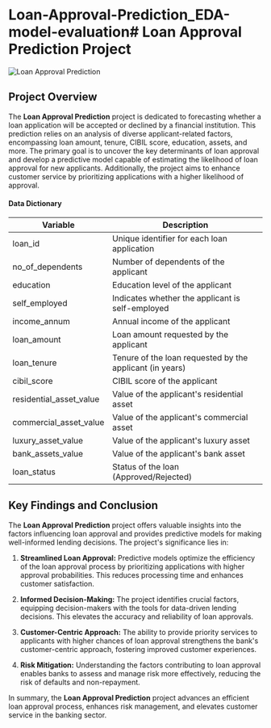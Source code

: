 # Loan-Approval-Prediction_EDA-model-evaluation# Loan Approval Prediction Project

![Loan Approval Prediction](https://miro.medium.com/v2/resize:fit:640/1*UC0sy0bENl-DLPy3jmXNag.jpeg)

## Project Overview

The **Loan Approval Prediction** project is dedicated to forecasting whether a loan application will be accepted or declined by a financial institution. This prediction relies on an analysis of diverse applicant-related factors, encompassing loan amount, tenure, CIBIL score, education, assets, and more. The primary goal is to uncover the key determinants of loan approval and develop a predictive model capable of estimating the likelihood of loan approval for new applicants. Additionally, the project aims to enhance customer service by prioritizing applications with a higher likelihood of approval.

#### Data Dictionary

| Variable                  | Description                                         |
|--------------------------|-----------------------------------------------------|
| loan_id                  | Unique identifier for each loan application         |
| no_of_dependents         | Number of dependents of the applicant              |
| education                | Education level of the applicant                   |
| self_employed            | Indicates whether the applicant is self-employed   |
| income_annum             | Annual income of the applicant                     |
| loan_amount              | Loan amount requested by the applicant             |
| loan_tenure              | Tenure of the loan requested by the applicant (in years) |
| cibil_score              | CIBIL score of the applicant                       |
| residential_asset_value  | Value of the applicant's residential asset         |
| commercial_asset_value   | Value of the applicant's commercial asset          |
| luxury_asset_value       | Value of the applicant's luxury asset              |
| bank_assets_value        | Value of the applicant's bank asset                |
| loan_status              | Status of the loan (Approved/Rejected)             |


## Key Findings and Conclusion

The **Loan Approval Prediction** project offers valuable insights into the factors influencing loan approval and provides predictive models for making well-informed lending decisions. The project's significance lies in:

1. **Streamlined Loan Approval:** Predictive models optimize the efficiency of the loan approval process by prioritizing applications with higher approval probabilities. This reduces processing time and enhances customer satisfaction.

2. **Informed Decision-Making:** The project identifies crucial factors, equipping decision-makers with the tools for data-driven lending decisions. This elevates the accuracy and reliability of loan approvals.

3. **Customer-Centric Approach:** The ability to provide priority services to applicants with higher chances of loan approval strengthens the bank's customer-centric approach, fostering improved customer experiences.

4. **Risk Mitigation:** Understanding the factors contributing to loan approval enables banks to assess and manage risk more effectively, reducing the risk of defaults and non-repayment.

In summary, the **Loan Approval Prediction** project advances an efficient loan approval process, enhances risk management, and elevates customer service in the banking sector.

